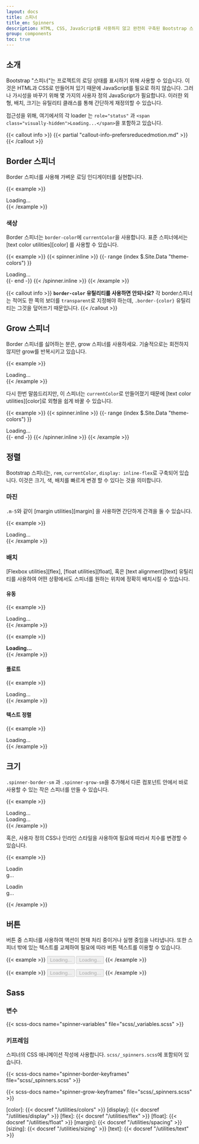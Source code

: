 ```yaml
---
layout: docs
title: 스피너
title_en: Spinners
description: HTML, CSS, JavaScript를 사용하지 않고 완전히 구축된 Bootstrap 스피너를 사용하여 컴포넌트나 페이지의 로딩 상태를 표시합니다.
group: components
toc: true
---
```


## 소개

Bootstrap "스피너"는 프로젝트의 로딩 상태를 표시하기 위해 사용할 수 있습니다. 이것은 HTML과 CSS로 만들어져 있기 때문에 JavaScript를 필요로 하지 않습니다. 그러나 가시성을 바꾸기 위해 몇 가지의 사용자 정의 JavaScript가 필요합니다. 이러한 외형, 배치, 크기는 유틸리티 클래스를 통해 간단하게 재정의할 수 있습니다.

접근성을 위해, 여기에서의 각 loader 는 `role="status"` 과 `<span class="visually-hidden">Loading...</span>`을 포함하고 있습니다.

{{< callout info >}}
{{< partial "callout-info-prefersreducedmotion.md" >}}
{{< /callout >}}

## Border 스피너

Border 스피너를 사용해 가벼운 로딩 인디게이터를 실현합니다.

{{< example >}}
<div class="spinner-border" role="status">
  <span class="visually-hidden">Loading...</span>
</div>
{{< /example >}}

### 색상

Border 스피너는 `border-color`에 `currentColor`을 사용합니다. 표준 스피너에서는 [text color utilities][color] 를 사용할 수 있습니다.

{{< example >}}
{{< spinner.inline >}}
{{- range (index $.Site.Data "theme-colors") }}
<div class="spinner-border text-{{ .name }}" role="status">
  <span class="visually-hidden">Loading...</span>
</div>
{{- end -}}
{{< /spinner.inline >}}
{{< /example >}}

{{< callout info >}}
**`border-color` 유틸리티를 사용하면 안되나요?** 각 border스피너는 적어도 한 쪽의 보더를 `transparent`로 지정해야 하는데, `.border-{color}` 유틸리티는 그것을 덮어쓰기 때문입니다.
{{< /callout >}}

## Grow 스피너

Border 스피너를 싫어하는 분은, grow 스피너를 사용하세요. 기술적으로는 회전하지 않지만 grow를 반복시키고 있습니다.

{{< example >}}
<div class="spinner-grow" role="status">
  <span class="visually-hidden">Loading...</span>
</div>
{{< /example >}}

다시 한번 말씀드리지만, 이 스피너는 `currentColor`로 만들어졌기 때문에 [text color utilities][color]로 외형을 쉽게 바꿀 수 있습니다.

{{< example >}}
{{< spinner.inline >}}
{{- range (index $.Site.Data "theme-colors") }}
<div class="spinner-grow text-{{ .name }}" role="status">
  <span class="visually-hidden">Loading...</span>
</div>
{{- end -}}
{{< /spinner.inline >}}
{{< /example >}}

## 정렬

Bootstrap 스피너는, `rem`, `currentColor`, `display: inline-flex`로 구축되어 있습니다. 이것은 크기, 색, 배치를 빠르게 변경 할 수 있다는 것을 의미합니다.

### 마진

`.m-5`와 같이 [margin utilities][margin] 을 사용하면 간단하게 간격을 둘 수 있습니다.

{{< example >}}
<div class="spinner-border m-5" role="status">
  <span class="visually-hidden">Loading...</span>
</div>
{{< /example >}}

### 배치

[Flexbox utilities][flex], [float utilities][float], 혹은 [text alignment][text] 유틸리티를 사용하여 어떤 상황에서도 스피너를 원하는 위치에 정확히 배치시킬 수 있습니다.

#### 유동

{{< example >}}
<div class="d-flex justify-content-center">
  <div class="spinner-border" role="status">
    <span class="visually-hidden">Loading...</span>
  </div>
</div>
{{< /example >}}

{{< example >}}
<div class="d-flex align-items-center">
  <strong>Loading...</strong>
  <div class="spinner-border ms-auto" role="status" aria-hidden="true"></div>
</div>
{{< /example >}}

#### 플로트

{{< example >}}
<div class="clearfix">
  <div class="spinner-border float-end" role="status">
    <span class="visually-hidden">Loading...</span>
  </div>
</div>
{{< /example >}}

#### 텍스트 정렬

{{< example >}}
<div class="text-center">
  <div class="spinner-border" role="status">
    <span class="visually-hidden">Loading...</span>
  </div>
</div>
{{< /example >}}

## 크기

`.spinner-border-sm` 과 `.spinner-grow-sm`을 추가해서 다른 컴포넌트 안에서 바로 사용할 수 있는 작은 스피너를 만들 수 있습니다.

{{< example >}}
<div class="spinner-border spinner-border-sm" role="status">
  <span class="visually-hidden">Loading...</span>
</div>
<div class="spinner-grow spinner-grow-sm" role="status">
  <span class="visually-hidden">Loading...</span>
</div>
{{< /example >}}

혹은, 사용자 정의 CSS나 인라인 스타일을 사용하여 필요에 따라서 치수를 변경할 수 있습니다.

{{< example >}}
<div class="spinner-border" style="width: 3rem; height: 3rem;" role="status">
  <span class="visually-hidden">Loading...</span>
</div>
<div class="spinner-grow" style="width: 3rem; height: 3rem;" role="status">
  <span class="visually-hidden">Loading...</span>
</div>
{{< /example >}}

## 버튼

버튼 중 스피너를 사용하여 액션이 현재 처리 중이거나 실행 중임을 나타냅니다. 또한 스피너 밖에 있는 텍스트를 교체하여 필요에 따라 버튼 텍스트를 이용할 수 있습니다.

{{< example >}}
<button class="btn btn-primary" type="button" disabled>
  <span class="spinner-border spinner-border-sm" role="status" aria-hidden="true"></span>
  <span class="visually-hidden">Loading...</span>
</button>
<button class="btn btn-primary" type="button" disabled>
  <span class="spinner-border spinner-border-sm" role="status" aria-hidden="true"></span>
  Loading...
</button>
{{< /example >}}

{{< example >}}
<button class="btn btn-primary" type="button" disabled>
  <span class="spinner-grow spinner-grow-sm" role="status" aria-hidden="true"></span>
  <span class="visually-hidden">Loading...</span>
</button>
<button class="btn btn-primary" type="button" disabled>
  <span class="spinner-grow spinner-grow-sm" role="status" aria-hidden="true"></span>
  Loading...
</button>
{{< /example >}}

## Sass

### 변수

{{< scss-docs name="spinner-variables" file="scss/_variables.scss" >}}

### 키프레임

스피너의 CSS 애니메이션 작성에 사용합니다. `scss/_spinners.scss`에 포함되어 있습니다.

{{< scss-docs name="spinner-border-keyframes" file="scss/_spinners.scss" >}}

{{< scss-docs name="spinner-grow-keyframes" file="scss/_spinners.scss" >}}


[color]:   {{< docsref "/utilities/colors" >}}
[display]: {{< docsref "/utilities/display" >}}
[flex]:    {{< docsref "/utilities/flex" >}}
[float]:   {{< docsref "/utilities/float" >}}
[margin]:  {{< docsref "/utilities/spacing" >}}
[sizing]:  {{< docsref "/utilities/sizing" >}}
[text]:    {{< docsref "/utilities/text" >}}
